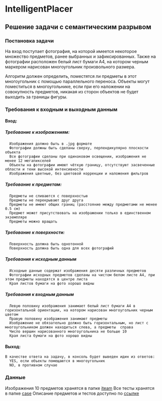 # IntelligentPlacer
## Решение задачи с семантическим разрывом

### Постановка задачи

  На вход поступает фотография, на которой имеется некоторое множество предметов, ранее выбранных и зафиксированных. Также на фотографии расположен белый лист бумаги А4, на котором черным маркером нарисован многоугольник произвольного размера.

  Алгоритм должен определить, поместятся ли предметы в этот многоугольник с помощью параллельного переноса. Объекты могут поместиться в многоугольнике, если при его наложении на совокупность предметов, никакая из сторон объектов не будет выходить за границы фигуры.
  
### Требования к входным и выходным данным

#### Вход: 
  ##### Требование к изображениям:
      Изображения должно быть в .jpg формате
      Фотографии должны быть сделаны сверху, перпендикулярно плоскости объекта
      Все фотографии сделаны при одинаковом освещении, изображения не менее 12 мегапикселей
      Объекты на фотографии имеют чёткую границу, отсутствуют засвеченные области и тени высокой интенсивности
      Изображения цветные, без цветовой коррекции и наложения фильтров
  ##### Требование к предметам:
      Предметы не сливаются с поверхностью
      Предметы не перекрывают друг друга
      Предметы не имеют общих границ (расстояние между предметами не менее 0.5 см)
      Предмет может присутствовать на изображении только в единственном экземпляре
      Предметы можно вращать
  ##### Требование к поверхности:
      Поверхность должна быть однотонной
      Поверхность должна быть одна для всех фотографий
  ##### Требования к исходным данным
      Исходные данные содержат изображения десяти различных предметов
      Фотографии исходных предметов сделаны на чистом белом листе A4, при этом предметы находятся в центре листа
      Края листов бумаги на фото хорошо видны
  ##### Требования к входным данным
      Левую половину изображения занимает белый лист бумаги A4 в горизонтальной ориентации, на котором нарисован многоугольник черным цветом
      Правую половину изображения занимают предметы
      Изображение не обязательно должно быть горизонтальным, но лист с многоугольником должен находиться слева, а предметы  справа
      Число вершин нарисованного многоугольника не больше 10
      Края листа бумаги на фото хорошо видны
#### Выход:
    В качестве ответа на задачу, в консоль будет выведен идин из ответов:
      YES, если объекты помещаются в многоугольник
      NO, в противном случае
### Данные
  Изображения 10 предметов хранятся в папке [iteam](https://github.com/evgenya2000/IntelligentPlacer/tree/develop/data/iteams)
  Все тесты хранятся в папке [case](https://github.com/evgenya2000/IntelligentPlacer/tree/develop/data/case)
  Описание предметов и тестов доступно по [ссылке](https://github.com/evgenya2000/IntelligentPlacer/blob/develop/data/dataset.md)
